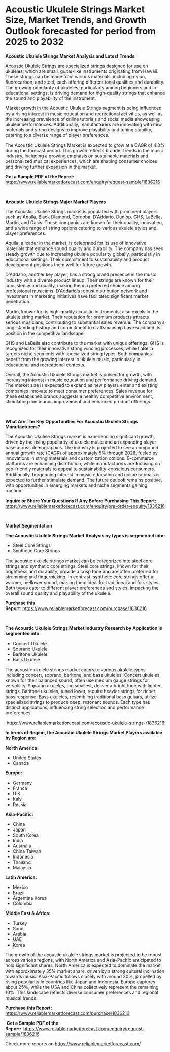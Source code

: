 <p><h1>Acoustic Ukulele Strings Market Size, Market Trends, and Growth Outlook forecasted for period from 2025 to 2032</h1></p><p><strong>Acoustic Ukulele Strings Market Analysis and Latest Trends</strong></p>
<p><p>Acoustic Ukulele Strings are specialized strings designed for use on ukuleles, which are small, guitar-like instruments originating from Hawaii. These strings can be made from various materials, including nylon, fluorocarbon, and steel, each offering different tonal qualities and durability. The growing popularity of ukuleles, particularly among beginners and in educational settings, is driving demand for high-quality strings that enhance the sound and playability of the instrument.</p><p>Market growth in the Acoustic Ukulele Strings segment is being influenced by a rising interest in music education and recreational activities, as well as the increasing prevalence of online tutorials and social media showcasing ukulele performances. Additionally, manufacturers are innovating with new materials and string designs to improve playability and tuning stability, catering to a diverse range of player preferences. </p><p>The Acoustic Ukulele Strings Market is expected to grow at a CAGR of 4.3% during the forecast period. This growth reflects broader trends in the music industry, including a growing emphasis on sustainable materials and personalized musical experiences, which are shaping consumer choices and driving further expansion in the market.</p></p>
<p><strong>Get a Sample PDF of the Report:&nbsp;</strong> <a href="https://www.reliablemarketforecast.com/enquiry/request-sample/1836216?utm_campaign=3049&utm_medium=2&utm_source=Github&utm_content=ia&utm_term=26032025&utm_id=acoustic-ukulele-strings">https://www.reliablemarketforecast.com/enquiry/request-sample/1836216</a></p>
<p>&nbsp;</p>
<p><strong>Acoustic Ukulele Strings Major Market Players</strong></p>
<p><p>The Acoustic Ukulele Strings market is populated with prominent players such as Aquila, Black Diamond, Cordoba, D'Addario, Dunlop, GHS, LaBella, Martin, and Oasis. These companies are known for their quality, innovation, and a wide range of string options catering to various ukulele styles and player preferences.</p><p>Aquila, a leader in the market, is celebrated for its use of innovative materials that enhance sound quality and durability. The company has seen steady growth due to increasing ukulele popularity globally, particularly in educational settings. Their commitment to sustainability and product development positions them well for future growth.</p><p>D'Addario, another key player, has a strong brand presence in the music industry with a diverse product lineup. Their strings are known for their consistency and quality, making them a preferred choice among professional musicians. D'Addario's robust distribution network and investment in marketing initiatives have facilitated significant market penetration.</p><p>Martin, known for its high-quality acoustic instruments, also excels in the ukulele string market. Their reputation for premium products attracts serious musicians, contributing to substantial sales revenue. The company’s long-standing history and commitment to craftsmanship have solidified its position in the competitive landscape.</p><p>GHS and LaBella also contribute to the market with unique offerings. GHS is recognized for their innovative string winding processes, while LaBella targets niche segments with specialized string types. Both companies benefit from the growing interest in ukulele music, particularly in educational and recreational contexts.</p><p>Overall, the Acoustic Ukulele Strings market is poised for growth, with increasing interest in music education and performance driving demand. The market size is expected to expand as new players enter and existing companies innovate to meet consumer preferences. Sales revenue for these established brands suggests a healthy competitive environment, stimulating continuous improvement and enhanced product offerings.</p></p>
<p>&nbsp;</p>
<p><strong>What Are The Key Opportunities For Acoustic Ukulele Strings Manufacturers?</strong></p>
<p><p>The Acoustic Ukulele Strings market is experiencing significant growth, driven by the rising popularity of ukulele music and an expanding player base across demographics. The industry is projected to see a compound annual growth rate (CAGR) of approximately 5% through 2028, fueled by innovations in string materials and customization options. E-commerce platforms are enhancing distribution, while manufacturers are focusing on eco-friendly materials to appeal to sustainability-conscious consumers. Additionally, burgeoning interest in music education and online tutorials is expected to further stimulate demand. The future outlook remains positive, with opportunities in emerging markets and niche segments gaining traction.</p></p>
<p><strong>Inquire or Share Your Questions If Any Before Purchasing This Report:</strong> <a href="https://www.reliablemarketforecast.com/enquiry/pre-order-enquiry/1836216?utm_campaign=3049&utm_medium=2&utm_source=Github&utm_content=ia&utm_term=26032025&utm_id=acoustic-ukulele-strings">https://www.reliablemarketforecast.com/enquiry/pre-order-enquiry/1836216</a></p>
<p>&nbsp;</p>
<p><strong>Market Segmentation</strong></p>
<p><strong>The Acoustic Ukulele Strings Market Analysis by types is segmented into:</strong></p>
<p><ul><li>Steel Core Strings</li><li>Synthetic Core Strings</li></ul></p>
<p><p>The acoustic ukulele strings market can be categorized into steel core strings and synthetic core strings. Steel core strings, known for their brightness and durability, provide a crisp tone and are often preferred for strumming and fingerpicking. In contrast, synthetic core strings offer a warmer, mellower sound, making them ideal for traditional and folk styles. Both types cater to different player preferences and styles, impacting the overall sound quality and playability of the ukulele.</p></p>
<p><strong>Purchase this Report:&nbsp;</strong><a href="https://www.reliablemarketforecast.com/purchase/1836216?utm_campaign=3049&utm_medium=2&utm_source=Github&utm_content=ia&utm_term=26032025&utm_id=acoustic-ukulele-strings">https://www.reliablemarketforecast.com/purchase/1836216</a></p>
<p>&nbsp;</p>
<p><strong>The Acoustic Ukulele Strings Market Industry Research by Application is segmented into:</strong></p>
<p><ul><li>Concert Ukulele</li><li>Soprano Ukulele</li><li>Baritone Ukulele</li><li>Bass Ukulele</li></ul></p>
<p><p>The acoustic ukulele strings market caters to various ukulele types including concert, soprano, baritone, and bass ukuleles. Concert ukuleles, known for their balanced sound, often use medium gauge strings for versatility. Soprano ukuleles, the smallest, deliver a bright tone with lighter strings. Baritone ukuleles, tuned lower, require heavier strings for richer bass response. Bass ukuleles, resembling traditional bass guitars, utilize specialized strings to produce deep, resonant sounds. Each type has distinct applications, influencing string selection and performance preferences.</p></p>
<p><a href="https://www.reliablemarketforecast.com/acoustic-ukulele-strings-r1836216?utm_campaign=3049&utm_medium=2&utm_source=Github&utm_content=ia&utm_term=26032025&utm_id=acoustic-ukulele-strings">&nbsp;https://www.reliablemarketforecast.com/acoustic-ukulele-strings-r1836216</a></p>
<p><strong>In terms of Region, the Acoustic Ukulele Strings Market Players available by Region are:</strong></p>
<p>
    <p> <strong> North America: </strong>
        <ul>
            <li>United States</li>
            <li>Canada</li>
        </ul>
        </p> 
    <p> <strong> Europe: </strong>
        <ul>
            <li>Germany</li>
            <li>France</li>
            <li>U.K.</li>
            <li>Italy</li>
            <li>Russia</li>
        </ul>
        </p> 
    <p> <strong> Asia-Pacific: </strong>
        <ul>
            <li>China</li>
            <li>Japan</li>
            <li>South Korea</li>
            <li>India</li>
            <li>Australia</li>
            <li>China Taiwan</li>
            <li>Indonesia</li>
            <li>Thailand</li>
            <li>Malaysia</li>
        </ul>
        </p> 
    <p> <strong> Latin America: </strong>
        <ul>
            <li>Mexico</li>
            <li>Brazil</li>
            <li>Argentina Korea</li>
            <li>Colombia</li>
        </ul>
        </p> 
    <p> <strong> Middle East & Africa: </strong>
        <ul>
            <li>Turkey</li>
            <li>Saudi</li>
            <li>Arabia</li>
            <li>UAE</li>
            <li>Korea</li>
        </ul>
    </p>
    </p>
<p><p>The growth of the acoustic ukulele strings market is projected to be robust across various regions, with North America and Asia-Pacific anticipated to hold significant shares. North America is expected to dominate the market with approximately 35% market share, driven by a strong cultural inclination towards music. Asia-Pacific follows closely with around 30%, propelled by rising popularity in countries like Japan and Indonesia. Europe captures about 25%, while the USA and China collectively represent the remaining 10%. This landscape reflects diverse consumer preferences and regional musical trends.</p></p>
<p><strong>Purchase this Report: </strong><a href="https://www.reliablemarketforecast.com/purchase/1836216?utm_campaign=3049&utm_medium=2&utm_source=Github&utm_content=ia&utm_term=26032025&utm_id=acoustic-ukulele-strings">https://www.reliablemarketforecast.com/purchase/1836216</a></p>
<p>&nbsp;<strong>Get a Sample PDF of the Report:&nbsp;&nbsp;</strong><a href="https://www.reliablemarketforecast.com/enquiry/request-sample/1836216?utm_campaign=3049&utm_medium=2&utm_source=Github&utm_content=ia&utm_term=26032025&utm_id=acoustic-ukulele-strings">https://www.reliablemarketforecast.com/enquiry/request-sample/1836216</a></p>
<p><strong></strong></p>
<p>Check more reports on <a href="https://www.reliablemarketforecast.com/?utm_campaign=3049&utm_medium=2&utm_source=Github&utm_content=ia&utm_term=26032025&utm_id=acoustic-ukulele-strings">https://www.reliablemarketforecast.com/</a></p>